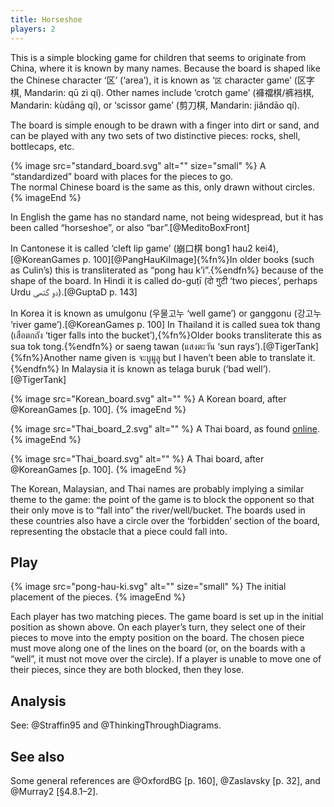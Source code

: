 ```yaml
---
title: Horseshoe
players: 2
---
```


This is a simple blocking game for children that seems to originate from China, where it is
known by many names. Because the board is shaped like the Chinese character
‘<span lang="zh">区</span>’ (‘area’), it is known as ‘<code>区</code> character
game’ (<span lang="zh">区字棋</span>, Mandarin: <span lang="zh-Latn">qū zì
qí</span>). Other names include ‘crotch game’ (<span lang="zh-Hant">褲襠棋</span>/<span lang="zh-Hans">裤裆棋</span>,
Mandarin: <span lang="zh-Latn">kùdāng qí</span>), or ‘scissor game’ (<span lang="zh">剪刀棋</span>,
Mandarin: <span lang="zh-Latn">jiǎndāo qí</span>). 

The board is simple enough to be drawn with a finger into dirt or sand, and can
be played with any two sets of two distinctive pieces: rocks, shell, bottlecaps,
etc.

{% image src="standard_board.svg" alt="" size="small" %}
A “standardized” board with places for the pieces to go.<br/>The normal Chinese
board is the same as this, only drawn without circles.
{% imageEnd %}

In English the game has no standard name, not being widespread, but it has been called
“horseshoe”, or also “bar”.[@MeditoBoxFront]

In Cantonese it is called ‘cleft lip game’ (<span lang="yue">崩口棋</span> <span
lang="yue-Latn">bong1 hau2 kei4</span>),[@KoreanGames p.
100][@PangHauKiImage]{%fn%}In older books (such as Culin’s) this is
transliterated as “pong hau k’i”.{%endfn%} because of the shape of the board. In
Hindi it is called <span lang="hi-Latn">do-guṭī</span> (<span language="hi">दो
गुटी</span> ‘two pieces’, perhaps Urdu <span lang="ur">دو گتھی</span>).[@GuptaD
p. 143]

In Korea it is known as <span lang="ko-Latn">umulgonu</span> (<span
lang="ko">우물고누</span> ‘well game’) or <span lang="ko-Latn">ganggonu</span>
(<span lang="ko">강고누</span> ‘river game’).[@KoreanGames p. 100] In Thailand
it is called <span lang="th-Latn">suea tok thang</span> (<span
lang="th">เสือตกถัง</span> ‘tiger falls into the bucket’),{%fn%}Older books
transliterate this as <span lang="th-Latn">sua tok tong</span>.{%endfn%} or
<span lang="th-Latn">saeng tawan</span> (<span lang="th">แสงตะวัน</span> ‘sun
rays’).[@TigerTank]{%fn%}Another name given is <span lang="th">จะบูมูลู</span>
but I haven’t been able to translate it.{%endfn%} In Malaysia it is known as
<span lang="ms">telaga buruk</span> (‘bad well’).[@TigerTank]

<div class="multi">

{% image src="Korean_board.svg" alt="" %}
A Korean board, after @KoreanGames [p. 100].
{% imageEnd %}

{% image src="Thai_board_2.svg" alt="" %}
A Thai board, as found [online](https://web.archive.org/web/20220809031306/https://shopee.co.th/%E0%B9%80%E0%B8%81%E0%B8%A1%E0%B9%80%E0%B8%AA%E0%B8%B7%E0%B8%AD%E0%B8%95%E0%B8%81%E0%B8%96%E0%B8%B1%E0%B8%87-Dead-End-%E0%B8%82%E0%B8%AD%E0%B8%87%E0%B9%80%E0%B8%A5%E0%B9%88%E0%B8%99%E0%B9%84%E0%B8%A1%E0%B9%89-%E0%B9%80%E0%B8%81%E0%B8%A1%E0%B9%84%E0%B8%A1%E0%B9%89-%E0%B8%82%E0%B8%AD%E0%B8%87%E0%B9%80%E0%B8%A5%E0%B9%88%E0%B8%99%E0%B9%84%E0%B8%A1%E0%B9%89%E0%B9%80%E0%B8%AA%E0%B8%A3%E0%B8%B4%E0%B8%A1%E0%B8%9E%E0%B8%B1%E0%B8%92%E0%B8%99%E0%B8%B2%E0%B8%81%E0%B8%B2%E0%B8%A3-%E0%B8%82%E0%B8%AD%E0%B8%87%E0%B9%80%E0%B8%A5%E0%B9%88%E0%B8%99%E0%B9%84%E0%B8%A1%E0%B9%89%E0%B8%9D%E0%B8%B6%E0%B8%81%E0%B8%AA%E0%B8%A1%E0%B8%AD%E0%B8%87-wooden-family-board-games-i.92760471.11313361650).
{% imageEnd %}

{% image src="Thai_board.svg" alt="" %}
A Thai board, after @KoreanGames [p. 100].
{% imageEnd %}

</div>

The Korean, Malaysian, and Thai names are probably implying a similar theme to
the game: the point of the game is to block the opponent so that their only move
is to “fall into” the river/well/bucket. The boards used in these countries also
have a circle over the ‘forbidden’ section of the board, representing the
obstacle that a piece could fall into.



<!--<span lang="pa">ਦੋਗੁਟਿ</span> Punjabi?--> 



## Play

{% image src="pong-hau-ki.svg" alt="" size="small" %}
The initial placement of the pieces.
{% imageEnd %}

Each player has two matching pieces. The game board is set up in the initial
position as shown above. On each player’s turn, they select one of their pieces to
move into the empty position on the board. The chosen piece must move along one
of the lines on the board (or, on the boards with a  “well”, it must not move
over the circle). If a player is unable to move one of their pieces, since they
are both blocked, then they lose.

## Analysis

See: @Straffin95 and @ThinkingThroughDiagrams.

## See also

Some general references are @OxfordBG [p. 160], @Zaslavsky [p. 32], and @Murray2 [§4.8.1–2].
